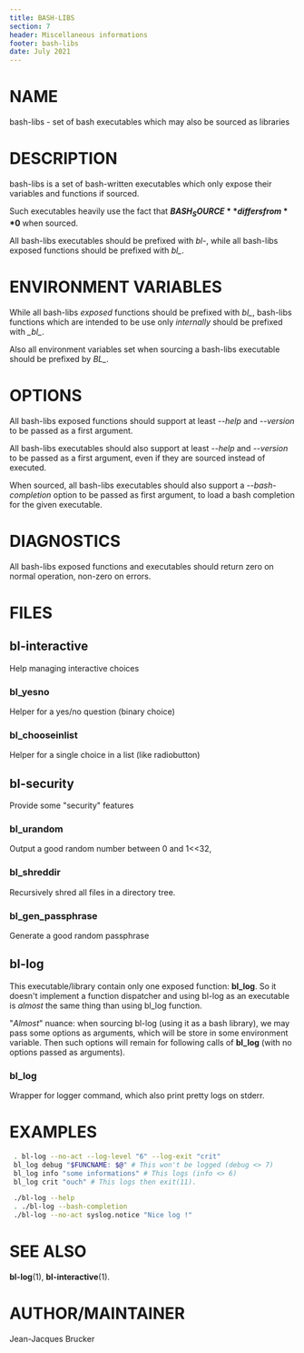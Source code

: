 ```yaml
---
title: BASH-LIBS
section: 7
header: Miscellaneous informations
footer: bash-libs
date: July 2021
---
```


# NAME

bash-libs - set of bash executables which may also be sourced as libraries


# DESCRIPTION

bash-libs is a set of bash-written executables which only expose their variables
and functions if sourced.

Such executables heavily use the fact that **$BASH_SOURCE** differs from **$0** when
sourced.

All bash-libs executables should be prefixed with *bl-*, while all bash-libs
exposed functions should be prefixed with *bl_*.

# ENVIRONMENT VARIABLES

While all bash-libs *exposed* functions should be prefixed with *bl_*, bash-libs
functions which are intended to be use only *internally* should be prefixed with
*\_bl_*.

Also all environment variables set when sourcing a bash-libs executable should be
prefixed by *BL_*.

# OPTIONS

All bash-libs exposed functions should support at least *--help* and *--version* to
be passed as a first argument.

All bash-libs executables should also support at least *--help* and *--version*
to be passed as a first argument, even if they are sourced instead of executed.

When sourced, all bash-libs executables should also support a
*--bash-completion* option to be passed as first argument, to load a bash
completion for the given executable.

# DIAGNOSTICS

All bash-libs exposed functions and executables should return zero on normal operation, non-zero on errors.


# FILES


## bl-interactive

Help managing interactive choices

### bl_yesno

Helper for a yes/no question (binary choice)

### bl_chooseinlist

Helper for a single choice in a list (like radiobutton)


## bl-security

Provide some "security" features

### bl_urandom

Output a good random number between 0 and 1<<32,

### bl_shreddir

Recursively shred all files in a directory tree.

### bl_gen_passphrase

Generate a good random passphrase


## bl-log

This executable/library contain only one exposed function: **bl_log**. So it
doesn't implement a function dispatcher and using bl-log as an executable is
*almost* the same thing than using bl_log function.

"*Almost*" nuance: when sourcing bl-log (using it as a bash library), we may pass
some options as arguments, which will be store in some environment variable.
Then such options will remain for following calls of **bl_log** (with no options
passed as arguments).

### bl_log

Wrapper for logger command, which also print pretty logs on stderr.

# EXAMPLES

```bash
 . bl-log --no-act --log-level "6" --log-exit "crit"
 bl_log debug "$FUNCNAME: $@" # This won't be logged (debug <> 7)
 bl_log info "some informations" # This logs (info <> 6)
 bl_log crit "ouch" # This logs then exit(11).
```

```bash
 ./bl-log --help
 . ./bl-log --bash-completion
 ./bl-log --no-act syslog.notice "Nice log !"
```

# SEE ALSO

**bl-log**(1), **bl-interactive**(1).

# AUTHOR/MAINTAINER

Jean-Jacques Brucker

